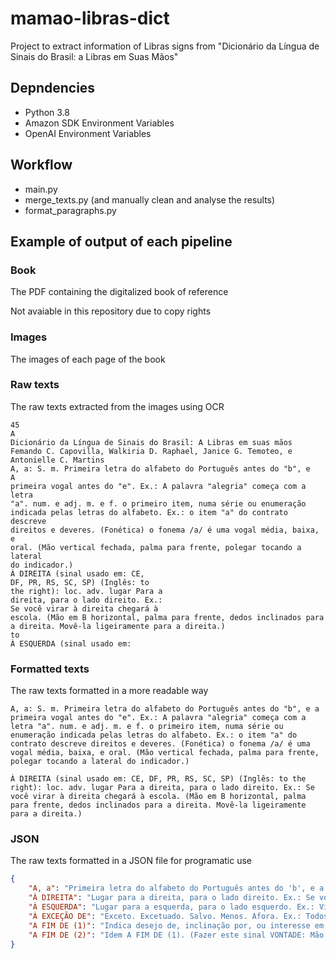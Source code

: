 # mamao-libras-dict

Project to extract information of Libras signs from "Dicionário da Língua de Sinais do Brasil: a Libras em Suas Mãos"

## Depndencies

- Python 3.8
- Amazon SDK Environment Variables
- OpenAI Environment Variables

## Workflow

- main.py
- merge_texts.py (and manually clean and analyse the results)
- format_paragraphs.py

## Example of output of each pipeline

### Book

The PDF containing the digitalized book of reference

Not avaiable in this repository due to copy rights

### Images

The images of each page of the book

### Raw texts

The raw texts extracted from the images using OCR

```text
45
A
Dicionário da Língua de Sinais do Brasil: A Libras em suas mãos
Femando C. Capovilla, Walkiria D. Raphael, Janice G. Temoteo, e Antonielle C. Martins
A, a: S. m. Primeira letra do alfabeto do Português antes do "b", e
A
primeira vogal antes do "e". Ex.: A palavra "alegria" começa com a letra
"a". num. e adj. m. e f. o primeiro item, numa série ou enumeração
indicada pelas letras do alfabeto. Ex.: o item "a" do contrato descreve
direitos e deveres. (Fonética) o fonema /a/ é uma vogal média, baixa, e
oral. (Mão vertical fechada, palma para frente, polegar tocando a lateral
do indicador.)
À DIREITA (sinal usado em: CE,
DF, PR, RS, SC, SP) (Inglês: to
the right): loc. adv. lugar Para a
direita, para o lado direito. Ex.:
Se você virar à direita chegará à
escola. (Mão em B horizontal, palma para frente, dedos inclinados para a direita. Movê-la ligeiramente para a direita.)
to
À ESQUERDA (sinal usado em:
```

### Formatted texts

The raw texts formatted in a more readable way

```text
A, a: S. m. Primeira letra do alfabeto do Português antes do "b", e a primeira vogal antes do "e". Ex.: A palavra "alegria" começa com a letra "a". num. e adj. m. e f. o primeiro item, numa série ou enumeração indicada pelas letras do alfabeto. Ex.: o item "a" do contrato descreve direitos e deveres. (Fonética) o fonema /a/ é uma vogal média, baixa, e oral. (Mão vertical fechada, palma para frente, polegar tocando a lateral do indicador.)

À DIREITA (sinal usado em: CE, DF, PR, RS, SC, SP) (Inglês: to the right): loc. adv. lugar Para a direita, para o lado direito. Ex.: Se você virar à direita chegará à escola. (Mão em B horizontal, palma para frente, dedos inclinados para a direita. Movê-la ligeiramente para a direita.)
```

### JSON

The raw texts formatted in a JSON file for programatic use

```json
{
    "A, a": "Primeira letra do alfabeto do Português antes do 'b', e a primeira vogal antes do 'e'. Ex.: A palavra 'alegria' começa com a letra 'a'. O fonema /a/ é uma vogal média, baixa, e oral. (Mão vertical fechada, palma para frente, polegar tocando a lateral do indicador.)",
    "À DIREITA": "Lugar para a direita, para o lado direito. Ex.: Se você virar à direita chegará à escola. (Mão em B horizontal, palma para frente, dedos inclinados para a direita. Movê-la ligeiramente para a direita.)",
    "À ESQUERDA": "Lugar para a esquerda, para o lado esquerdo. Ex.: Virando à esquerda, você chegará mais depressa à sua casa. (Mão em B horizontal, palma para trás. Movê-la ligeiramente para a esquerda.)",
    "À EXCEÇÃO DE": "Exceto. Excetuado. Salvo. Menos. Afora. Ex.: Todos entraram à exceção dos retardatários. (Fazer este sinal MENOS (exceto): Mão esquerda horizontal aberta, palma para a direita; mão direita em 1, palma para baixo, indicador para frente. Passar a lateral do indicador direito para baixo sobre a palma esquerda.)",
    "A FIM DE (1)": "Indica desejo de, inclinação por, ou interesse em possuir algo; ou desejo e interesse em conhecer e namorar alguém. Ex.: Ele está a fim daquele carro há meses. Ex.: Estou a fim daquela garota. (Mão fechada, palma para baixo, diante da boca. Distender o dedo mínimo, várias vezes, com expressão facial de contentamento.)",
    "A FIM DE (2)": "Idem A FIM DE (1). (Fazer este sinal VONTADE: Mão em 1, passar a ponta do indicador para baixo sobre o pescoço, duas vezes. Em seguida, fazer este sinal FICAR: Mão em I com polegar na lateral, palma para a esquerda. Unha do polegar tocando abaixo do lábio inferior. Finalmente, fazer este sinal VOCÊ: Mão em 1 horizontal, palma para a esquerda. Apontar a outra pessoa com quem se está falando.)"
}
```

